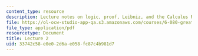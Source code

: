 ```yaml
---
content_type: resource
description: Lecture notes on logic, proof, Leibniz, and the Calculus Ratiocinator.
file: https://ol-ocw-studio-app-qa.s3.amazonaws.com/courses/6-080-great-ideas-in-theoretical-computer-science-spring-2008/33742c58e0e02d6ae058fc87c4b981d7_lec2.pdf
file_type: application/pdf
resourcetype: Document
title: Lecture 2
uid: 33742c58-e0e0-2d6a-e058-fc87c4b981d7
---
```

